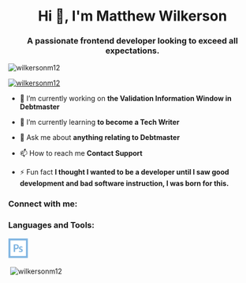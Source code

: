 <h1 align="center">Hi 👋, I'm Matthew Wilkerson</h1>
<h3 align="center">A passionate frontend developer looking to exceed all expectations.</h3>

<p align="left"> <img src="https://komarev.com/ghpvc/?username=wilkersonm12&label=Profile%20views&color=0e75b6&style=flat" alt="wilkersonm12" /> </p>

<p align="left"> <a href="https://github.com/ryo-ma/github-profile-trophy"><img src="https://github-profile-trophy.vercel.app/?username=wilkersonm12" alt="wilkersonm12" /></a> </p>

- 🔭 I’m currently working on **the Validation Information Window in Debtmaster**

- 🌱 I’m currently learning **to become a Tech Writer**

- 💬 Ask me about **anything relating to Debtmaster**

- 📫 How to reach me **Contact Support**

- ⚡ Fun fact **I thought I wanted to be a developer until I saw good development and bad software instruction, I was born for this.**

<h3 align="left">Connect with me:</h3>
<p align="left">
</p>

<h3 align="left">Languages and Tools:</h3>
<p align="left"> <a href="https://www.photoshop.com/en" target="_blank" rel="noreferrer"> <img src="https://raw.githubusercontent.com/devicons/devicon/master/icons/photoshop/photoshop-line.svg" alt="photoshop" width="40" height="40"/> </a> </p>

<p>&nbsp;<img align="center" src="https://github-readme-stats.vercel.app/api?username=wilkersonm12&show_icons=true&locale=en" alt="wilkersonm12" /></p>


